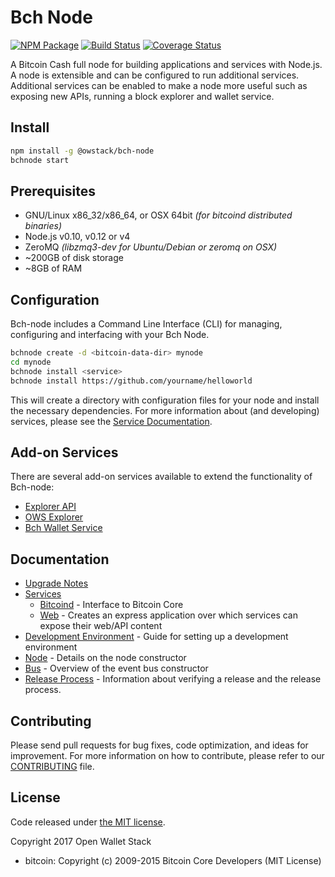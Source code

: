 Bch Node
============

[![NPM Package](https://img.shields.io/npm/v/@owstack/bch-node.svg?style=flat-square)](https://www.npmjs.org/package/@owstack/bch-node)
[![Build Status](https://img.shields.io/travis/owstack/bch-node.svg?branch=master&style=flat-square)](https://travis-ci.org/owstack/bch-node)
[![Coverage Status](https://img.shields.io/coveralls/owstack/bch-node.svg?style=flat-square)](https://coveralls.io/r/owstack/bch-node)

A Bitcoin Cash full node for building applications and services with Node.js. A node is extensible and can be configured to run additional services.  Additional services can be enabled to make a node more useful such as exposing new APIs, running a block explorer and wallet service.

## Install

```bash
npm install -g @owstack/bch-node
bchnode start
```

## Prerequisites

- GNU/Linux x86_32/x86_64, or OSX 64bit *(for bitcoind distributed binaries)*
- Node.js v0.10, v0.12 or v4
- ZeroMQ *(libzmq3-dev for Ubuntu/Debian or zeromq on OSX)*
- ~200GB of disk storage
- ~8GB of RAM

## Configuration

Bch-node includes a Command Line Interface (CLI) for managing, configuring and interfacing with your Bch Node.

```bash
bchnode create -d <bitcoin-data-dir> mynode
cd mynode
bchnode install <service>
bchnode install https://github.com/yourname/helloworld
```

This will create a directory with configuration files for your node and install the necessary dependencies. For more information about (and developing) services, please see the [Service Documentation](docs/services.md).

## Add-on Services

There are several add-on services available to extend the functionality of Bch-node:

- [Explorer API](https://github.com/owstack/bch-explorer-api)
- [OWS Explorer](https://github.com/owstack/ows-explorer)
- [Bch Wallet Service](https://github.com/owstack/bch-wallet-service)

## Documentation

- [Upgrade Notes](docs/upgrade.md)
- [Services](docs/services.md)
  - [Bitcoind](docs/services/bitcoind.md) - Interface to Bitcoin Core
  - [Web](docs/services/web.md) - Creates an express application over which services can expose their web/API content
- [Development Environment](docs/development.md) - Guide for setting up a development environment
- [Node](docs/node.md) - Details on the node constructor
- [Bus](docs/bus.md) - Overview of the event bus constructor
- [Release Process](docs/release.md) - Information about verifying a release and the release process.

## Contributing

Please send pull requests for bug fixes, code optimization, and ideas for improvement. For more information on how to contribute, please refer to our [CONTRIBUTING](https://github.com/owstack/bch/blob/master/CONTRIBUTING.md) file.

## License

Code released under [the MIT license](https://github.com/owstack/bch-node/blob/master/LICENSE).

Copyright 2017 Open Wallet Stack

- bitcoin: Copyright (c) 2009-2015 Bitcoin Core Developers (MIT License)
